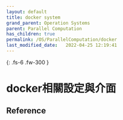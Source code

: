 ```yaml
---
layout: default
title: docker system
grand_parent: Operation Systems
parent: Parallel Computation
has_children: true
permalink: /OS/ParallelComputation/docker
last_modified_date:   2022-04-25 12:19:41
---
```


{: .fs-6 .fw-300 }

# docker相關設定與介面

## Reference
